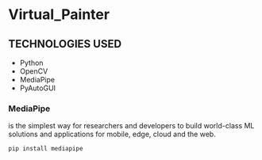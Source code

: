 # Virtual_Painter
## TECHNOLOGIES USED
*  Python
*  OpenCV
*  MediaPipe
*  PyAutoGUI
### MediaPipe
  is the simplest way for researchers and developers to build world-class ML solutions and applications for mobile, edge, cloud and the web.
```bash
pip install mediapipe
```
